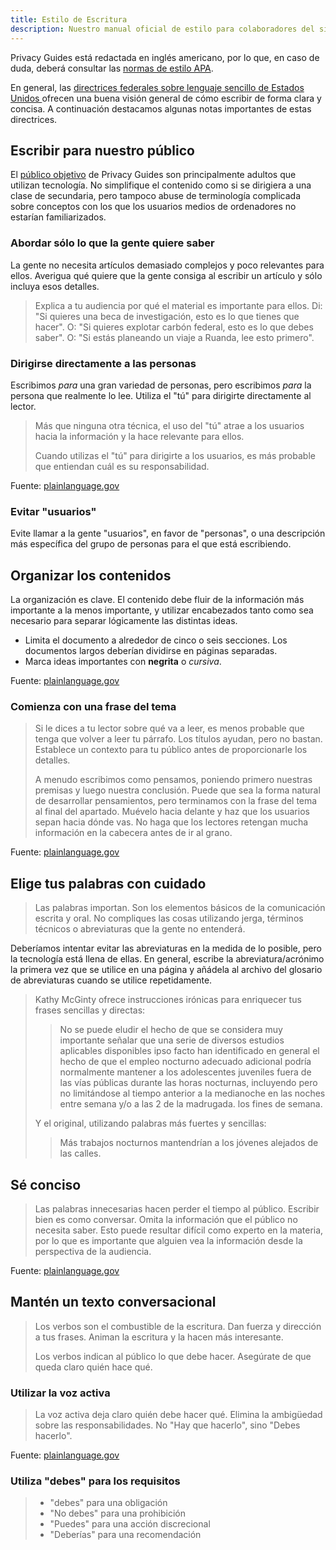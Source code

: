 ```yaml
---
title: Estilo de Escritura
description: Nuestro manual oficial de estilo para colaboradores del sitio web.
---
```


Privacy Guides está redactada en inglés americano, por lo que, en caso de duda, deberá consultar las [normas de estilo APA](https://apastyle.apa.org/style-grammar-guidelines/grammar).

En general, las [directrices federales sobre lenguaje sencillo de Estados Unidos ](https://plainlanguage.gov/guidelines) ofrecen una buena visión general de cómo escribir de forma clara y concisa. A continuación destacamos algunas notas importantes de estas directrices.

## Escribir para nuestro público

El [público objetivo](https://plainlanguage.gov/guidelines/audience) de Privacy Guides son principalmente adultos que utilizan tecnología. No simplifique el contenido como si se dirigiera a una clase de secundaria, pero tampoco abuse de terminología complicada sobre conceptos con los que los usuarios medios de ordenadores no estarían familiarizados.

### Abordar sólo lo que la gente quiere saber

La gente no necesita artículos demasiado complejos y poco relevantes para ellos. Averigua qué quiere que la gente consiga al escribir un artículo y sólo incluya esos detalles.

> Explica a tu audiencia por qué el material es importante para ellos. Di: "Si quieres una beca de investigación, esto es lo que tienes que hacer". O: "Si quieres explotar carbón federal, esto es lo que debes saber". O: "Si estás planeando un viaje a Ruanda, lee esto primero".

### Dirigirse directamente a las personas

Escribimos *para* una gran variedad de personas, pero escribimos *para* la persona que realmente lo lee. Utiliza el "tú" para dirigirte directamente al lector.

> Más que ninguna otra técnica, el uso del "tú" atrae a los usuarios hacia la información y la hace relevante para ellos.
> 
> Cuando utilizas el "tú" para dirigirte a los usuarios, es más probable que entiendan cuál es su responsabilidad.

Fuente: [plainlanguage.gov](https://plainlanguage.gov/guidelines/audience/address-the-user)

### Evitar "usuarios"

Evite llamar a la gente "usuarios", en favor de "personas", o una descripción más específica del grupo de personas para el que está escribiendo.

## Organizar los contenidos

La organización es clave. El contenido debe fluir de la información más importante a la menos importante, y utilizar encabezados tanto como sea necesario para separar lógicamente las distintas ideas.

- Limita el documento a alrededor de cinco o seis secciones. Los documentos largos deberían dividirse en páginas separadas.
- Marca ideas importantes con **negrita** o *cursiva*.

Fuente: [plainlanguage.gov](https://plainlanguage.gov/guidelines/design)

### Comienza con una frase del tema

> Si le dices a tu lector sobre qué va a leer, es menos probable que tenga que volver a leer tu párrafo. Los títulos ayudan, pero no bastan. Establece un contexto para tu público antes de proporcionarle los detalles.
> 
> A menudo escribimos como pensamos, poniendo primero nuestras premisas y luego nuestra conclusión. Puede que sea la forma natural de desarrollar pensamientos, pero terminamos con la frase del tema al final del apartado. Muévelo hacia delante y haz que los usuarios sepan hacia dónde vas. No haga que los lectores retengan mucha información en la cabecera antes de ir al grano.

Fuente: [plainlanguage.gov](https://plainlanguage.gov/guidelines/organize/have-a-topic-sentence)

## Elige tus palabras con cuidado

> Las palabras importan. Son los elementos básicos de la comunicación escrita y oral. No compliques las cosas utilizando jerga, términos técnicos o abreviaturas que la gente no entenderá.

Deberíamos intentar evitar las abreviaturas en la medida de lo posible, pero la tecnología está llena de ellas. En general, escribe la abreviatura/acrónimo la primera vez que se utilice en una página y añádela al archivo del glosario de abreviaturas cuando se utilice repetidamente.

> Kathy McGinty ofrece instrucciones irónicas para enriquecer tus frases sencillas y directas:
> 
> > No se puede eludir el hecho de que se considera muy importante señalar que una serie de diversos estudios aplicables disponibles ipso facto han identificado en general el hecho de que el empleo nocturno adecuado adicional podría normalmente mantener a los adolescentes juveniles fuera de las vías públicas durante las horas nocturnas, incluyendo pero no limitándose al tiempo anterior a la medianoche en las noches entre semana y/o a las 2 de la madrugada. los fines de semana.
> 
> Y el original, utilizando palabras más fuertes y sencillas:
> 
> > Más trabajos nocturnos mantendrían a los jóvenes alejados de las calles.

## Sé conciso

> Las palabras innecesarias hacen perder el tiempo al público. Escribir bien es como conversar. Omita la información que el público no necesita saber. Esto puede resultar difícil como experto en la materia, por lo que es importante que alguien vea la información desde la perspectiva de la audiencia.

Fuente: [plainlanguage.gov](https://plainlanguage.gov/guidelines/concise)

## Mantén un texto conversacional

> Los verbos son el combustible de la escritura. Dan fuerza y dirección a tus frases. Animan la escritura y la hacen más interesante.
> 
> Los verbos indican al público lo que debe hacer. Asegúrate de que queda claro quién hace qué.

### Utilizar la voz activa

> La voz activa deja claro quién debe hacer qué. Elimina la ambigüedad sobre las responsabilidades. No "Hay que hacerlo", sino "Debes hacerlo".

Fuente: [plainlanguage.gov](https://plainlanguage.gov/guidelines/conversational/use-active-voice)

### Utiliza "debes" para los requisitos

> - "debes" para una obligación
> - "No debes" para una prohibición
> - "Puedes" para una acción discrecional
> - "Deberías" para una recomendación
